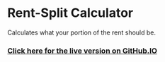 # Rent-Split Calculator 
Calculates what your portion of the rent should be.

### [Click here for the live version on GitHub.IO](https://Supuhstar.GitHub.IO/Rent-Split-Calculator/)
